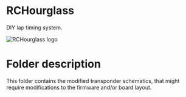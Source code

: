 # RCHourglassDIY lap timing system. ![RCHourglass logo](../../../images/RCHourglassLogoNewBig.png "RCHourglass logo")# Folder descriptionThis folder contains the modified transponder schematics, that might require modifications to the firmware and/or board layout. 